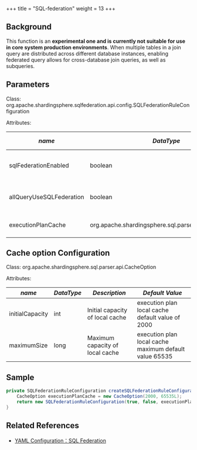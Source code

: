 +++
title = "SQL-federation"
weight = 13
+++

## Background

This function is an **experimental one and is currently not suitable for use in core system production environments**.
When multiple tables in a join query are distributed across different database instances, enabling federated query allows for cross-database join queries, as well as subqueries.

## Parameters

Class: org.apache.shardingsphere.sqlfederation.api.config.SQLFederationRuleConfiguration

Attributes: 

| *name*                  | *DataType*  | *Description*              | *Default Value* |
|---------------------|---------|-------------------|-------|
| sqlFederationEnabled          | boolean | SQL federation enabled configuration          | -     |
| allQueryUseSQLFederation | boolean | all query use SQL federation configuration | -     |
| executionPlanCache | org.apache.shardingsphere.sql.parser.api.CacheOption | execution plan cache configuration            | -     |

## Cache option Configuration

Class: org.apache.shardingsphere.sql.parser.api.CacheOption

Attributes: 

| *name*            | *DataType* | *Description*         | *Default Value*                                        |
|-----------------|--------|-----------------------|--------------------------------------------------------|
| initialCapacity | int    | Initial capacity of local cache | execution plan local cache default value of 2000       |
| maximumSize     | long   | Maximum capacity of local cache | execution plan local cache maximum default value 65535 |

## Sample

```java
private SQLFederationRuleConfiguration createSQLFederationRuleConfiguration() {
    CacheOption executionPlanCache = new CacheOption(2000, 65535L);
    return new SQLFederationRuleConfiguration(true, false, executionPlanCache);
}
```

## Related References

- [YAML Configuration：SQL Federation](/en/user-manual/shardingsphere-jdbc/yaml-config/rules/sql-federation/)
